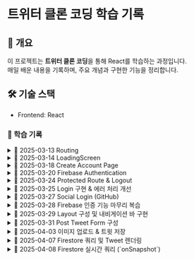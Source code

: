 # 트위터 클론 코딩 학습 기록  

## 📌 개요  
이 프로젝트는 **트위터 클론 코딩**을 통해 React를 학습하는 과정입니다.  
매일 배운 내용을 기록하며, 주요 개념과 구현한 기능을 정리합니다.  

## 🛠️ 기술 스택  
- Frontend: React  

### 📆 학습 기록  

<details>
  <summary>📅 2025-03-13  Routing</summary>

- React Router 설정 (`react-router-dom` 활용)  
- `createBrowserRouter`를 사용한 라우팅 구조 생성  
- `Outlet`을 활용한 레이아웃 컴포넌트 적용  
- 로그인 및 회원가입 페이지는 레이아웃에서 제외  
- `styled-components`를 사용한 글로벌 스타일 적용 (`createGlobalStyle`)  

</details>

<details>
  <summary>📅 2025-03-14  LoadingScreen</summary>

- **Firebase Authentication을 위한 로딩 처리 로직 추가**  
  - `isLoading` 상태(`useState`)를 활용하여 초기값을 `true`로 설정  
  - Firebase가 사용자 인증 정보를 확인할 시간을 확보하기 위해 `async` 함수 `init` 생성  
  - `useEffect`를 사용하여 컴포넌트 마운트 시 `init` 실행 → Firebase 확인 후 `isLoading`을 `false`로 변경  
  - `isLoading` 값에 따라 **로딩 화면 (`LoadingScreen`) 또는 `RouterProvider` 렌더링**  

#### 🆕 새롭게 알게 된 개념  

<details>
  <summary>1. &lt;Wrapper&gt; 태그</summary>

- `styled-components`를 사용할 때, **스타일이 적용된 컨테이너 컴포넌트**로 활용됨.  
- `div` 대신 **`styled.div`를 생성하여** `Wrapper`처럼 사용 가능.  
- 일반적으로 **레이아웃을 잡거나 특정 스타일을 적용할 때 유용**함.  

</details>

<details>
  <summary>2. `useEffect(() => { init(); }, []);` 구조</summary>

- `useEffect`는 **리액트 컴포넌트가 렌더링될 때 실행되는 사이드 이펙트 처리용 함수**.  
- 위 코드의 역할:  
  1. **컴포넌트가 처음 렌더링될 때(`[]` 의존성 배열이 빈 배열이므로)** `init()` 함수를 실행.  
  2. `init()`은 Firebase가 사용자 정보를 확인하는 **비동기 함수**.  
  3. Firebase 확인이 끝나면 `isLoading` 상태를 `false`로 변경.  
- 핵심 개념:  
  - `useEffect`의 **두 번째 인자로 빈 배열 `[]`을 넘기면, 마운트 시 한 번만 실행됨**.  
  - `useEffect` 내부에서 `init()` 호출 → **초기 설정 및 비동기 데이터 로딩 처리 가능**.  

</details>

</details>

<details>
  <summary>📅 2025-03-18  Create Account Page</summary>

- **회원가입 페이지 UI 및 입력 로직 구현**  
  - `styled-components`를 활용하여 **Wrapper, Form, Input 컴포넌트 생성**  
  - `useState`를 활용하여 **name, email, password 상태 관리**  
  - `onChange` 이벤트 핸들러를 활용하여 **입력값을 상태와 연결**  
  - `onSubmit` 이벤트 핸들러를 활용하여 **폼 제출 시 값 확인 (console.log)**  

- **회원가입 로딩 상태 처리**  
  - `isLoading` 상태(`useState`)를 활용하여 **회원가입 중 로딩 화면 표시**  
  - `try-catch-finally` 블록을 활용하여 **Firebase 연동 시 로딩 상태 변경**  
  - 에러 발생 시 **에러 메시지 상태(`error`) 추가 및 화면에 표시**  

- **스타일링 개선 (CSS 적용)**  
  - `styled-components`를 활용하여 **입력 필드 및 버튼 스타일 적용**  
  - `Wrapper`를 사용해 **회원가입 페이지를 화면 중앙에 정렬**  
  - `input[type="submit"]`에 **hover 효과 추가 (opacity 조정)**  

#### 🆕 새롭게 알게 된 개념  

<details>
  <summary>4. `e.preventDefault();` 를 사용한 새로고침 방지</summary>

- `e.preventDefault();`는 **HTML 폼이 기본적으로 실행하는 새로고침 동작을 막아주는 역할**을 함.  
- 폼이 제출될 때 페이지가 리로드되지 않도록 하여 **비동기 처리(Firebase 연동 등)를 원활하게 수행할 수 있음**.  
- `onSubmit` 이벤트 핸들러에서 호출하여 **입력된 데이터를 유지한 상태로 처리 가능**.  

```jsx
const onSubmit = (event) => {
  event.preventDefault(); // 폼 제출 시 새로고침 방지
  console.log(name, email, password);
};
```
</details>

</details>

 <details>
  <summary>📅 2025-03-20  Firebase Authentication</summary>

- **Firebase를 활용한 회원가입 기능 구현**  
  - `createUserWithEmailAndPassword`를 사용하여 **Firebase 인증으로 사용자 계정 생성**  
  - `updateProfile`을 사용하여 **사용자의 Display Name 설정**  
  - `navigate`를 활용하여 **회원가입 완료 후 홈 화면으로 이동**  

- **회원가입 로딩 상태 처리**  
  - `isLoading` 상태(`useState`)를 활용하여 **회원가입 중 로딩 화면 표시**  
  - `try-catch-finally` 블록을 활용하여 **Firebase 연동 시 로딩 상태 변경**  
  - 에러 발생 시 **에러 메시지 상태(`error`) 추가 및 화면에 표시**  

- **회원가입 입력값 유효성 검사**  
  - `name`, `email`, `password`가 비어 있는지 확인하고 비어 있으면 회원가입 진행하지 않음  
  - `isLoading` 상태가 `true`일 때 중복 제출 방지  

- **회원가입 성공 후 자동 로그인 처리**  
  - Firebase는 `createUserWithEmailAndPassword`를 사용하면 **자동으로 로그인된 상태**가 됨  
  - `updateProfile`을 사용하여 사용자 프로필 업데이트 가능  

#### 🆕 새롭게 알게 된 개념  

<details>
  <summary>1. `createUserWithEmailAndPassword` 를 사용한 Firebase 회원가입</summary>

- `createUserWithEmailAndPassword(auth, email, password)`를 사용하면 **Firebase에서 계정을 생성**할 수 있음.  
- 계정 생성이 완료되면 **사용자는 자동으로 로그인됨**.  
- `try-catch` 문을 활용하여 **계정 생성 오류를 감지하고 처리** 가능.  

```jsx
const onSubmit = async (event) => {
  event.preventDefault();
  if (!name || !email || !password || isLoading) return;

  setIsLoading(true);
  try {
    const userCredential = await createUserWithEmailAndPassword(auth, email, password);
    console.log("User created:", userCredential.user);

    // 사용자 프로필 업데이트
    await updateProfile(userCredential.user, { displayName: name });

    // 회원가입 후 홈으로 이동
    navigate("/");
  } catch (error) {
    console.error("Error creating user:", error);
  } finally {
    setIsLoading(false);
  }
};
```
 </details>
</details>

<details>
  <summary>📅 2025-03-24  Protected Route & Logout</summary>

- **Protected Route 컴포넌트 구현**  
  - `auth.currentUser`를 통해 사용자가 로그인했는지 여부 확인  
  - 로그인 상태가 아니라면 `<Navigate to="/login" />`을 통해 **로그인 페이지로 리디렉션**  
  - 로그인 상태라면 `children`을 반환하여 **보호된 페이지 표시**  
  - `Layout` 컴포넌트를 `ProtectedRoute`로 감싸 **Home / Profile 등 하위 경로를 한 번에 보호**  

- **로그아웃 기능 추가**  
  - `signOut(auth)`를 호출하여 **Firebase에서 사용자 로그아웃 처리**  
  - 로그아웃 후 페이지 새로고침 시 자동으로 **로그인 페이지로 이동**됨 (`ProtectedRoute` 덕분)  
  - Home 페이지에 테스트용 로그아웃 버튼 구현  

---

🌟 **Protected Route의 개념**

- `ProtectedRoute`는 **특정 조건을 만족한 사용자만 특정 페이지에 접근할 수 있도록 보호하는 컴포넌트**  
- 주로 인증(로그인) 여부, 사용자 권한, 구독 상태 등의 조건을 기반으로 접근 제어를 수행
- 조건을 만족하지 않으면 다른 페이지(예: 로그인, 접근 거부 페이지 등)로 리디렉션
- 리액트의 `children` 속성을 통해 **내부에 감싸진 컴포넌트를 조건 만족 시에만 렌더링**

```tsx
export default function ProtectedRoute({ children }: { children: React.ReactNode }) {
  const user = auth.currentUser;

  if (user === null) {
    return <Navigate to="/login" />;
  }

  return children;
}
```
 </details>
</details>
<details>
  <summary>📅 2025-03-25  Login 구현 & 에러 처리 개선</summary>

- **회원가입/로그인 시 에러 처리 로직 개선**  
  - `try-catch` 블록을 통해 Firebase 에러를 포착하고 사용자에게 알림 표시  
  - 기존 `setError(message)` 방식 대신, **더 사용자 친화적인 메시지 출력 구조 구상**  
  - 에러가 발생한 경우 `instanceof FirebaseError`로 구분 후 `error.code`, `error.message` 추출 가능

- **로그인 기능 구현 (`signInWithEmailAndPassword`)**  
  - 이메일/비밀번호가 비어 있거나 `isLoading` 상태일 경우 제출 방지  
  - 로그인 성공 시 홈 화면으로 이동 (`navigate("/")`)  
  - 로그인 실패 시 Firebase에서 제공하는 메시지를 출력  

- **회원가입/로그인 전환 링크 추가 (`Link` 컴포넌트 사용)**  
  - 로그인 페이지에 “계정이 없으신가요?” → 회원가입 페이지로 이동  
  - 회원가입 페이지에 “이미 계정이 있으신가요?” → 로그인 페이지로 이동  
  - 중복되는 스타일 요소는 `auth-components.ts`에 공통화하여 재사용  

---

🎯 **Toast를 활용한 사용자 친화적 에러 표시 적용**
설치 명령어:

```bash
npm install react-toastify
```

- `react-toastify`를 도입하여 사용자에게 **더 직관적이고 눈에 띄는 에러 메시지 제공**
- 기존의 `<Error>{error}</Error>` 렌더링 방식보다 유지보수성과 UX 측면에서 향상됨

```tsx
import { toast } from "react-toastify";
import "react-toastify/dist/ReactToastify.css";

try {
  // Firebase 로그인/회원가입 로직
} catch (error) {
  if (error instanceof FirebaseError) {
    toast.error(error.message); // 사용자에게 에러 메시지를 띄움
  }
}
```
- `App.tsx` 또는 루트 컴포넌트에 `<ToastContainer />`를 추가하여 어느 컴포넌트에서도 토스트 메시지 출력 가능

```tsx
import { ToastContainer } from "react-toastify";

function App() {
  return (
    <>
      <RouterProvider router={router} />
      <ToastContainer />
    </>
  );
}
```

✅ 장점

에러가 화면 상단에 애니메이션과 함께 표시되어 가시성 증가

로그인/회원가입 화면의 코드가 더 깔끔해지고 단순해짐

사용자 경험(UX) 관점에서도 긍정적 효과

🆕 새롭게 알게 된 개념
<details> <summary>1. `instanceof`를 사용한 에러 타입 구분</summary>
instanceof 키워드를 사용하면 특정 객체가 어떤 클래스의 인스턴스인지 확인할 수 있음

Firebase에서 발생한 에러가 FirebaseError 클래스의 인스턴스인지 확인하여 에러를 선별적으로 처리 가능

```tsx
if (error instanceof FirebaseError) {
  toast.error(error.message);
}
```
</details> <details> <summary>2. `Switcher` 태그를 활용한 로그인/회원가입 페이지 전환</summary>
styled-components로 만든 Switcher 컴포넌트를 사용해
회원가입 ↔ 로그인 페이지 간 이동을 유도하는 UI 구성 요소 구현

```tsx
<Switcher>
  계정이 없으신가요? <Link to="/create-account">회원가입</Link>
</Switcher>
```
컴포넌트화하여 로그인/회원가입 페이지 모두에서 재사용 가능하며 스타일 유지도 쉬움

</details> </details> 

<details>
  <summary>📅 2025-03-27  Social Login (GitHub)</summary>

- **GitHub 소셜 로그인 연동 (Firebase Authentication)**  
  - Firebase 콘솔의 **Authentication > Sign-in method**에서 GitHub 로그인 활성화  
  - GitHub 개발자 설정에서 OAuth 앱 등록 (`https://github.com/settings/developers`)  
    - 콜백 URL은 Firebase에서 제공하는 주소 사용  
    - Client ID, Client Secret을 Firebase에 등록 후 저장

- **GitHub 로그인 버튼 컴포넌트 생성**  
  - `public/` 디렉토리에 GitHub SVG 아이콘 추가  
  - `styled-components`로 스타일링된 버튼 구현  
  - `login` 및 `create-account` 페이지에 GitHub 버튼 삽입

- **Firebase GitHub Provider로 로그인 처리 구현**  
  - `GitHubAuthProvider` 인스턴스 생성  
  - `signInWithPopup(auth, provider)` 또는 `signInWithRedirect(auth, provider)` 사용 가능  
  - 로그인 성공 시 `navigate("/")`를 통해 홈으로 리디렉션  
  - 로그인 실패 시 콘솔에 에러 출력 (`popup-cancelled`, `auth/account-exists-with-different-credential` 등)

- **주의 사항**  
  - 동일한 이메일로 이미 가입된 계정이 있다면 **다른 자격 증명 충돌 에러 발생**  
  - Firebase 콘솔에서 GitHub 로그인을 활성화하지 않으면 로그인 시도 자체가 실패함

- **결과**
  - 이메일/비밀번호 없이 **GitHub 계정만으로 로그인 가능**
  - 기존 로그인 흐름에 **소셜 로그인 옵션이 추가됨**으로써 사용자 접근성 향상  
  - 인증 완료 후 홈으로 리디렉션되어 정상 로그인 상태 유지 확인

</details>

<details>
  <summary>📅 2025-03-28  Firebase 인증 기능 마무리 복습</summary>

---

### 🔑 Firebase `auth` 객체에서 자주 사용하는 메서드

| 메서드 | 설명 |
|--------|------|
| `auth.currentUser` | 현재 로그인된 사용자 정보 (없으면 `null`) |
| `signInWithEmailAndPassword(auth, email, password)` | 이메일/비밀번호로 로그인 |
| `createUserWithEmailAndPassword(auth, email, password)` | 이메일/비밀번호로 회원가입 |
| `updateProfile(user, { displayName })` | 사용자 프로필 이름 설정 |
| `signOut(auth)` | 로그아웃 처리 |
| `sendPasswordResetEmail(auth, email)` | 비밀번호 재설정 이메일 발송 |

---

### ⏳ 비동기 처리 흐름

- 회원가입 및 로그인 요청은 **`async/await + try-catch`** 조합으로 처리
- `isLoading` 상태를 통해 요청 중 중복 클릭 방지 및 로딩 처리
- `useEffect(() => { init(); }, [])`로 초기 로그인 상태 확인

---

### 🎨 styled-components 사용 이유

- 기존 CSS 파일보다 **컴포넌트 단위로 스타일을 관리**할 수 있어 유지보수가 용이함  
- JS 안에서 스타일을 선언할 수 있어 **조건부 스타일링, 재사용성**이 뛰어남  
- 여러 페이지에서 공통 사용되는 폼 UI 구성요소들을 **분리 및 재사용** 가능

---

### 💡 상태(state) 한 줄로 줄이기 팁

> 여러 개의 상태값을 객체로 묶어서 간결하게 관리 가능

```tsx
const [form, setForm] = useState({
  name: "",
  email: "",
  password: "",
  isLoading: false,
  error: "",
});
```
```tsx
// 업데이트 예시
setForm(prev => ({ ...prev, email: "example@email.com" }));
상태 관리를 하나의 객체로 합치면 가독성과 확장성 모두 향상됨
```
</details> 

<details>
  <summary>📅 2025-03-29  Layout 구성 및 내비게이션 바 구현</summary>

- **로그인 후 사용자 화면에 고정될 내비게이션 바(UI) 구성**  
  - `Layout` 컴포넌트에 `Wrapper`와 `Menu`, `MenuItem` 구조로 좌측 고정 바 생성  
  - `Home`, `Profile`, `Logout` 아이콘을 **[HeroIcons](https://heroicons.com/)** 에서 SVG로 가져와 적용  
  - `Link` 컴포넌트를 활용하여 페이지 이동 (홈/프로필), 로그아웃은 버튼 처리  
  - 로그아웃 클릭 시 `window.confirm()`을 사용해 **사용자 확인 후** 로그아웃 처리  

- **스타일 구성 (`styled-components`)**
  - `Wrapper`: `display: grid;`, `grid-template-columns: 1fr 4fr`로 **좌우 영역 분할**  
  - `Menu`: `display: flex;`, `flex-direction: column;` 으로 **세로 정렬된 버튼 구성**  
  - `MenuItem`: 원형 버튼 형태 (`border-radius: 50%`, `width/height: 50px`)  

- **로그아웃 처리 흐름**
  - 클릭 시 `window.confirm()`으로 확인 팝업 출력  
  - 확인 시 `await signOut(auth)` → `navigate("/login")`  

---

### 🆕 새롭게 알게 된 개념

<details>
  <summary>1. `grid-template-columns`를 사용한 CSS Grid 레이아웃</summary>

- `grid-template-columns`는 CSS Grid에서 **각 열의 비율 또는 크기를 지정**하는 속성  
- 예시: `grid-template-columns: 1fr 4fr`  
  - 전체 화면을 5등분하여, 왼쪽은 `1`, 오른쪽은 `4` 비율로 너비를 나눔  
  - **사이드바 + 본문 구성**에 유용함  
- 함께 사용된 속성 예시:

```tsx
const Wrapper = styled.div`
  display: grid;
  grid-template-columns: 1fr 4fr;
  gap: 20px;
  padding: 50px 0;
  max-width: 860px;
  width: 100%;
`;
```
</details> 
</details>

<details>
  <summary>📅 2025-03-31  Post Tweet Form 구성</summary>

### 📌 구현한 내용

- **트윗 작성 폼(PostTweetForm) 컴포넌트 구현**  
  - `<textarea>`를 사용하여 트윗 내용 입력 가능  
  - 이미지 파일 첨부 기능 추가 (`input type="file"` + `label` 클릭으로 연결)  
  - 작성 버튼과 첨부 버튼에 스타일 적용 (`styled-components`)  

- **입력 상태 관리 (State)**  
  - `useState`로 `tweet`, `file`, `isLoading` 상태 관리  
  - `onChange` 이벤트로 텍스트 입력 및 파일 첨부 처리  

- **조건부 렌더링**  
  - 첨부된 파일 유무에 따라 `"Add Photo"` → `"Photo Added"` 텍스트 전환  
  - `accept="image/*"`로 이미지 파일만 허용  
  - `rows`, `maxLength`를 통해 텍스트 입력 크기 제한  

---

### 🆕 새롭게 알게 된 개념
<details>

#### ⭐ `htmlFor="file"`의 의미
- `<label>` 요소에 `htmlFor="file"`을 설정하면  
  해당 `label` 클릭 시 `id="file"`을 가진 `<input>` 요소가 클릭됨  
- 즉, **기본 파일 업로드 UI 대신 커스텀 버튼(`label`)으로 파일 업로드 트리거 가능**  
- 실제 `<input type="file">`은 `display: none`으로 숨기고 UI는 `label`로 대체함

```tsx
<label htmlFor="file">Add Photo</label>
<input type="file" id="file" accept="image/*" style={{ display: "none" }} />
```

---

#### ⭐ `accept="image/*"`의 의미
- `input`의 `accept` 속성은 **업로드할 수 있는 파일의 형식을 제한**함  
- `"image/*"`은 **모든 이미지 확장자(jpg, png, gif 등)를 허용**하는 의미  
- 사용자가 다른 형식(PDF 등)을 첨부하려고 하면 브라우저가 제한함

```tsx
<input type="file" accept="image/*" />
```

</details>
</details>

<details>
  <summary>📅 2025-04-03  이미지 업로드 & 트윗 저장</summary>

- **Firebase Storage & Firestore 연동하여 이미지 포함 트윗 저장**  
  - 트윗 작성 시 사용자가 사진을 첨부했다면, 해당 이미지를 Firebase Storage에 업로드  
  - 업로드한 이미지의 **Download URL을 Firestore 문서에 추가**하여 트윗 내용과 함께 저장  

- **업로드 경로 설계**  
  - `tweets/{username}_{userId}/{doc.id}` 형태로 저장  
  - 사용자별로 폴더 분리하여 트윗 이미지 관리  

- **Firestore 문서 업데이트 흐름**  
  - `addDoc()`으로 트윗 생성 → 트윗 ID 확보  
  - `uploadBytes()`로 Storage에 이미지 업로드  
  - `getDownloadURL()`로 이미지 URL 확보  
  - `updateDoc()`으로 해당 트윗 문서에 이미지 URL 추가

- **트윗 완료 후 상태 초기화 처리**  
  - `setTweet("")`, `setFile(null)`로 입력 필드 초기화

---

### 🔄 트윗 + 이미지 저장 흐름 요약

```tsx
const locationRef = ref(storage, `tweets/${user.displayName}_${user.uid}/${doc.id}`);
await uploadBytes(locationRef, file);
const url = await getDownloadURL(locationRef);
await updateDoc(doc, { photo: url });
```

---

### 📌 `required` 속성의 개념

- `required`는 **HTML의 유효성 검사 속성 중 하나**
- 해당 입력 필드에 **값이 입력되지 않으면 폼 제출을 막음**
- 브라우저가 자동으로 "이 필드를 입력하세요"와 같은 메시지를 보여줌  
- 주로 사용자 입력이 **반드시 필요한 경우에 사용**

```html
<input type="text" required />
```

예시: 사용자가 아무것도 입력하지 않고 폼을 제출하려 할 때, 제출이 중단됨

</details>



<details>
<summary>📆 2025-04-07 Firestore 쿼리 및 Tweet 렌더링  </summary>

- **Firestore에서 트윗 데이터 가져오기**
  - `getDocs()`와 `query()` 조합을 통해 Firestore의 `tweets` 컬렉션에서 데이터 조회
  - `orderBy("createdAt", "desc")`로 최신순 정렬
  - `snapshot.docs.map()`을 활용해 데이터 가공 후 `useState`로 상태 업데이트  

- **타입 정의 및 상태 관리**
  - `interface ITweet` 정의하여 트윗 데이터의 타입 명세
  - `useState<ITweet[]>`로 트윗 리스트 상태 관리  

- **`Tweet` 컴포넌트 분리 및 렌더링**
  - `Tweet.tsx` 생성하여 트윗 단일 UI 렌더링 컴포넌트 구현
  - `props`로 트윗 내용, 유저명, 이미지 등을 전달 받아 렌더링
  - `map()`을 통해 리스트 렌더링 시 `key`로 `tweet.id` 활용  

- **UI 구성**
  - `styled-components`를 활용한 `Wrapper`, `Username`, `Payload`, `Photo` 등의 UI 스타일 적용  
  - `grid-template-columns`를 사용한 트윗 배치 구성  

---

### 새롭게 알게 된 개념

<details>
  <summary>`grid-template-rows` + `overflow-y: scroll`을 활용한 레이아웃</summary>

- 상단에 트윗 작성 폼 고정, 하단 트윗 리스트만 스크롤 되도록 설정  
- `grid-template-rows: 1fr 5fr` + `overflow-y: scroll` 조합 활용  
</details>
</details>

<details>
<summary>📆 2025-04-08 Firestore 실시간 쿼리 (`onSnapshot`)  </summary>

### 🔄 실시간 데이터 구독 기능 구현

- `getDocs()` 대신 `onSnapshot()`을 사용하여 **쿼리 결과에 대한 실시간 구독** 구현
- Firestore에서 데이터 **추가 / 수정 / 삭제 시 자동 반영**
- `useEffect` 내에서 `onSnapshot()` 호출 → **마운트 시 구독 시작, 언마운트 시 구독 해제**

```tsx
useEffect(() => {
  const unsubscribe = onSnapshot(tweetsQuery, (snapshot) => {
    const tweets = snapshot.docs.map((doc) => {
      const { tweet, createdAt, userId, username, photo } = doc.data();
      return {
        id: doc.id,
        tweet,
        createdAt,
        userId,
        username,
        photo,
      };
    });
    setTweets(tweets);
  });

  return () => {
    // 언마운트 시 실시간 구독 해제 (cleanup)
    unsubscribe();
  };
}, []);
```

---

### ⚠️ 성능 고려: `limit()` 적용

- **불필요한 데이터 과다 수신 방지**를 위해 `limit()` 사용
- 예: `limit(25)` → 최근 25개 트윗만 조회

```tsx
const tweetsQuery = query(
  collection(database, "tweets"),
  orderBy("createdAt", "desc"),
  limit(25)
);
```

---

### 새롭게 알게 된 개념

<details>
  <summary>1. `teardown` / `cleanup` 함수</summary>

- `useEffect`에서 **리턴하는 함수는 컴포넌트 언마운트 시 실행됨**
- 실시간 구독(`onSnapshot`) 또는 이벤트 리스너 제거 시 사용
- **메모리 누수 방지** 및 **불필요한 구독 제거**를 위해 필수

```tsx
useEffect(() => {
  const unsubscribe = onSnapshot(...);
  return () => {
    unsubscribe(); // 컴포넌트가 사라질 때 구독 해제
  };
}, []);
```

</details>

<details>
  <summary>2. `await`의 사용 이유</summary>

- `onSnapshot` 자체는 **비동기 함수가 아니므로 `await`가 필요하지 않음**
- 기존 `getDocs()`는 `await`가 필요했지만, `onSnapshot()`은 동기적으로 **unsubscribe 함수**를 반환함
- 실무에서는 `await onSnapshot()` ❌ → **단순히 `onSnapshot()` 호출** ✅

```tsx
// ❌ 잘못된 예시
const unsubscribe = await onSnapshot(...);

// ✅ 올바른 사용
const unsubscribe = onSnapshot(...);
```

</details>

</details>
